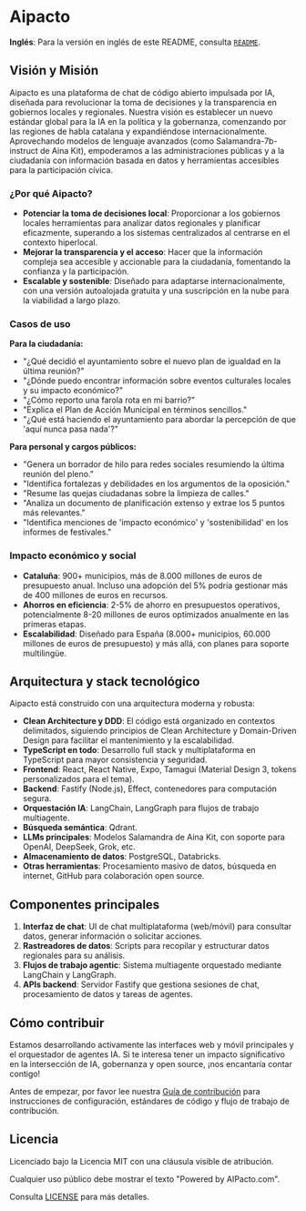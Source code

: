 # Aipacto

**Inglés**: Para la versión en inglés de este README, consulta [`README`](../README.md).

## Visión y Misión

Aipacto es una plataforma de chat de código abierto impulsada por IA, diseñada para revolucionar la toma de decisiones y la transparencia en gobiernos locales y regionales. Nuestra visión es establecer un nuevo estándar global para la IA en la política y la gobernanza, comenzando por las regiones de habla catalana y expandiéndose internacionalmente. Aprovechando modelos de lenguaje avanzados (como Salamandra-7b-instruct de Aina Kit), empoderamos a las administraciones públicas y a la ciudadanía con información basada en datos y herramientas accesibles para la participación cívica.

### ¿Por qué Aipacto?

- **Potenciar la toma de decisiones local**: Proporcionar a los gobiernos locales herramientas para analizar datos regionales y planificar eficazmente, superando a los sistemas centralizados al centrarse en el contexto hiperlocal.
- **Mejorar la transparencia y el acceso**: Hacer que la información compleja sea accesible y accionable para la ciudadanía, fomentando la confianza y la participación.
- **Escalable y sostenible**: Diseñado para adaptarse internacionalmente, con una versión autoalojada gratuita y una suscripción en la nube para la viabilidad a largo plazo.

### Casos de uso

**Para la ciudadanía:**

- "¿Qué decidió el ayuntamiento sobre el nuevo plan de igualdad en la última reunión?"
- "¿Dónde puedo encontrar información sobre eventos culturales locales y su impacto económico?"
- "¿Cómo reporto una farola rota en mi barrio?"
- "Explica el Plan de Acción Municipal en términos sencillos."
- "¿Qué está haciendo el ayuntamiento para abordar la percepción de que 'aquí nunca pasa nada'?"

**Para personal y cargos públicos:**

- "Genera un borrador de hilo para redes sociales resumiendo la última reunión del pleno."
- "Identifica fortalezas y debilidades en los argumentos de la oposición."
- "Resume las quejas ciudadanas sobre la limpieza de calles."
- "Analiza un documento de planificación extenso y extrae los 5 puntos más relevantes."
- "Identifica menciones de 'impacto económico' y 'sostenibilidad' en los informes de festivales."

### Impacto económico y social

- **Cataluña**: 900+ municipios, más de 8.000 millones de euros de presupuesto anual. Incluso una adopción del 5% podría gestionar más de 400 millones de euros en recursos.
- **Ahorros en eficiencia**: 2-5% de ahorro en presupuestos operativos, potencialmente 8-20 millones de euros optimizados anualmente en las primeras etapas.
- **Escalabilidad**: Diseñado para España (8.000+ municipios, 60.000 millones de euros de presupuesto) y más allá, con planes para soporte multilingüe.

## Arquitectura y stack tecnológico

Aipacto está construido con una arquitectura moderna y robusta:

- **Clean Architecture y DDD**: El código está organizado en contextos delimitados, siguiendo principios de Clean Architecture y Domain-Driven Design para facilitar el mantenimiento y la escalabilidad.
- **TypeScript en todo**: Desarrollo full stack y multiplataforma en TypeScript para mayor consistencia y seguridad.
- **Frontend**: React, React Native, Expo, Tamagui (Material Design 3, tokens personalizados para el tema).
- **Backend**: Fastify (Node.js), Effect, contenedores para computación segura.
- **Orquestación IA**: LangChain, LangGraph para flujos de trabajo multiagente.
- **Búsqueda semántica**: Qdrant.
- **LLMs principales**: Modelos Salamandra de Aina Kit, con soporte para OpenAI, DeepSeek, Grok, etc.
- **Almacenamiento de datos**: PostgreSQL, Databricks.
- **Otras herramientas**: Procesamiento masivo de datos, búsqueda en internet, GitHub para colaboración open source.

## Componentes principales

1. **Interfaz de chat**: UI de chat multiplataforma (web/móvil) para consultar datos, generar información o solicitar acciones.
2. **Rastreadores de datos**: Scripts para recopilar y estructurar datos regionales para su análisis.
3. **Flujos de trabajo agentic**: Sistema multiagente orquestado mediante LangChain y LangGraph.
4. **APIs backend**: Servidor Fastify que gestiona sesiones de chat, procesamiento de datos y tareas de agentes.

## Cómo contribuir

Estamos desarrollando activamente las interfaces web y móvil principales y el orquestador de agentes IA. Si te interesa tener un impacto significativo en la intersección de IA, gobernanza y open source, ¡nos encantaría contar contigo!

Antes de empezar, por favor lee nuestra [Guía de contribución](../CONTRIBUTING.md) para instrucciones de configuración, estándares de código y flujo de trabajo de contribución.

## Licencia

Licenciado bajo la Licencia MIT con una cláusula visible de atribución.

Cualquier uso público debe mostrar el texto "Powered by AIPacto.com".

Consulta [LICENSE](../LICENSE) para más detalles.
